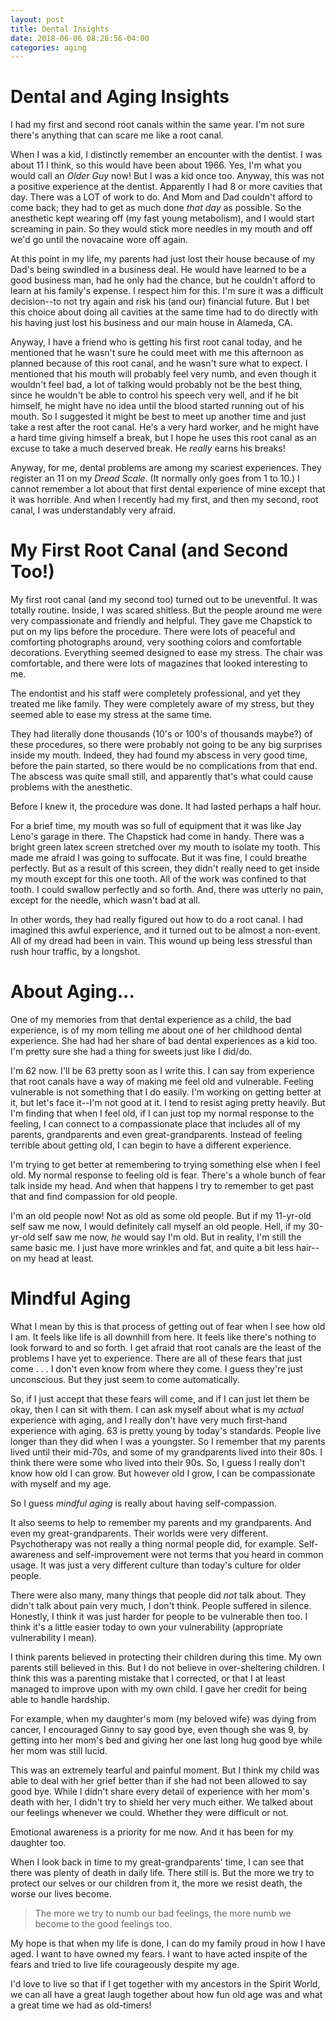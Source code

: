```yaml
---
layout: post
title: Dental Insights
date: 2018-06-06 08:28:56-04:00
categories: aging
---
```


# Dental and Aging Insights

I had my first and second root canals within the same year.  I'm not sure there's anything that can scare me like a root canal.

When I was a kid, I distinctly remember an encounter with the dentist.  I was about
11 I think, so this would have been about 1966. Yes, I'm what you would call an
_Older Guy_ now!  But I was a kid once too.  Anyway, this was not a positive
experience at the dentist.  Apparently I had 8 or more cavities that day. There was a LOT of
work to do.  And Mom and Dad couldn't afford to come back; they had to get as much
done _that day_ as possible.  So the anesthetic kept wearing off (my fast young
metabolism), and I would start screaming in pain.  So they would stick more needles
in my mouth and off we'd go until the novacaine wore off again.

At this point in my life, my parents had just lost their house because of my Dad's 
being swindled in a business deal.  He would have learned to be a good business man,
had he only had the chance, but he couldn't afford to learn at his family's expense.
I respect him for this.  I'm sure it was a difficult decision--to not try again and
risk his (and our) financial future.  But I bet this choice about doing all cavities
at the same time had to do directly with his having just lost his business and our
main house in Alameda, CA.  

Anyway, I have a friend who is getting his first root canal today, and he mentioned
that he wasn't sure he could meet with me this afternoon as planned because of this
root canal, and he wasn't sure what to expect.  I mentioned that his mouth will
probably feel very numb, and even though it wouldn't feel bad, a lot of talking
would probably not be the best thing, since he wouldn't be able to control his
speech very well, and if he bit himself, he might have no idea until the blood
started running out of his mouth.  So I suggested it might be best to meet up
another time and just take a rest after the root canal.  He's a very hard worker,
and he might have a hard time giving himself a break, but I hope he uses this root
canal as an excuse to take a much deserved break.  He _really_ earns his breaks!

Anyway, for me, dental problems are among my scariest experiences.  They register an
11 on my _Dread Scale_.  (It normally only goes from 1 to 10.)  I cannot remember a
lot about that first dental experience of mine except that it was horrible.  And
when I recently had my first, and then my second, root canal, I was understandably
very afraid.

# My First Root Canal (and Second Too!)

My first root canal (and my second too) turned out to be uneventful.  It was totally
routine.  Inside, I was scared shitless.  But the people around me were very
compassionate and friendly and helpful.  They gave me Chapstick to put on my lips
before the procedure.  There were lots of peaceful and comforting photographs
around, very soothing colors and comfortable decorations.  Everything seemed
designed to ease my stress.  The chair was comfortable, and there were lots of
magazines that looked interesting to me.

The endontist and his staff were completely professional, and yet they treated me
like family.  They were completely aware of my stress, but they seemed able to ease
my stress at the same time.  

They had literally done thousands (10's or 100's of thousands maybe?) of these
procedures, so there were probably not going to be any big surprises inside my
mouth.  Indeed, they had found my abscess in very good time, before the pain
started, so there would be no complications from that end.  The abscess was quite
small still, and apparently that's what could cause problems with the anesthetic.  

Before I knew it, the procedure was done.  It had lasted perhaps a half hour.

For a brief time, my mouth was so full of equipment that it was like Jay Leno's
garage in there.  The Chapstick had come in handy.  There was a bright green latex
screen stretched over my mouth to isolate my tooth.  This made me afraid I was going
to suffocate.  But it was fine, I could breathe perfectly.  But as a result of this
screen, they didn't really need to get inside my mouth except for this one tooth.
All of the work was confined to that tooth.  I could swallow perfectly and so forth.
And, there was utterly no pain, except for the needle, which wasn't bad at all.

In other words, they had really figured out how to do a root canal.  I had imagined
this awful experience, and it turned out to be almost a non-event.  All of my dread
had been in vain.  This wound up being less stressful than rush hour traffic, by a
longshot.

# About Aging...

One of my memories from that dental experience as a child, the bad experience, is of
my mom telling me about one of her childhood dental experience.  She had had her
share of bad dental experiences as a kid too.  I'm pretty sure she had a thing for
sweets just like I did/do.

I'm 62 now.  I'll be 63 pretty soon as I write this.  I can say from experience that
root canals have a way of making me feel old and vulnerable.  Feeling vulnerable is
not something that I do easily.  I'm working on getting better at it, but let's face
it--I'm not good at it.  I tend to resist aging pretty heavily.  But I'm finding
that when I feel old, if I can just top my normal response to the feeling, I can
connect to a compassionate place that includes all of my parents, grandparents and
even great-grandparents.  Instead of feeling terrible about getting old, I can begin
to have a different experience.

I'm trying to get better at remembering to trying something else when I feel old.
My normal response to feeling old is fear.  There's a whole bunch of fear talk
inside my head.  And when that happens I try to remember to get past that and find
compassion for old people.

I'm an old people now!  Not as old as some old people.  But if my 11-yr-old self saw
me now, I would definitely call myself an old people.  Hell, if my 30-yr-old self
saw me now, _he_ would say I'm old.  But in reality, I'm still the same basic me.  I
just have more wrinkles and fat, and quite a bit less hair--on my head at least.

# Mindful Aging

What I mean by this is that process of getting out of fear when I see how old I am.
It feels like life is all downhill from here.  It feels like there's nothing to look
forward to and so forth.  I get afraid that root canals are the least of the
problems I have yet to experience.  There are all of these fears that just come . .
. I don't even know from where they come.  I guess they're just unconscious.  But
they just seem to come automatically.

So, if I just accept that these fears will come, and if I can just let them be okay,
then I can sit with them.  I can ask myself about what is my _actual_ experience
with aging, and I really don't have very much first-hand experience with aging.  63
is  pretty young by today's standards.  People live longer than they did when I was
a youngster.  So I remember that my parents lived until their mid-70s, and some of
my grandparents lived into their 80s.  I think there were some who lived into their
90s.   So, I guess I really don't know how old I can grow.  But however old I grow,
I can be compassionate with myself and my age.

So I guess _mindful aging_ is really about having self-compassion.

It also seems to help to remember my parents and my grandparents.  And even my
great-grandparents.  Their worlds were very different.  Psychotherapy was not really
a thing normal people did, for example.  Self-awareness and self-improvement were not 
terms that you heard in common usage.  It was just a very different culture than
today's culture for older people.

There were also many, many things that people did _not_ talk about.  They didn't
talk about pain very much, I don't think.  People suffered in silence.  Honestly, I
think it was just harder for people to be vulnerable then too.  I think it's a
little easier today to own your vulnerability (appropriate vulnerability I mean).  

I think parents believed in protecting their children during this time.  My own
parents still believed in this.  But I do not believe in over-sheltering children.
I think this was a parenting mistake that I corrected, or that I at least managed to
improve upon with my own child.  I gave her credit for being able to handle
hardship.  

For example, when my daughter's mom (my beloved wife) was dying from cancer, I
encouraged Ginny to say good bye, even though she was 9, by getting into her mom's
bed and giving her one last long hug good bye while her mom was still lucid.  

This was an extremely tearful and painful moment.  But I think my child was able to
deal with her grief better than if she had not been allowed to say good bye.  While
I didn't share every detail of experience with her mom's death with her, I didn't
try to shield her very much either.  We talked about our feelings whenever we could.
Whether they were difficult or not.  

Emotional awareness is a priority for me now.  And it has been for my daughter too.  

When I look back in time to my great-grandparents' time, I can see that there was
plenty of death in daily life.  There still is.  But the more we try to protect our
selves or our children from it, the more we resist death, the worse our lives
become.  

> The more we try to numb our bad feelings, the more numb we become to the good
> feelings too.

My hope is that when my life is done, I can do my family proud in how I have aged.
I want to have owned my fears.  I want to have acted inspite of the fears and tried
to live life courageously despite my age.  

I'd love to live so that if I get together with my ancestors in the Spirit World, we
can all have a great laugh together about how fun old age was and what a great time
we had as old-timers!



